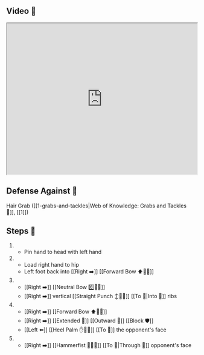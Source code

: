 ## Video 🎥

<iframe src="https://www.youtube.com/embed/3Are4eApYS4?start=200&end=262" width="100%" height="400"></iframe>

## Defense Against 🤺

Hair Grab ([[1-grabs-and-tackles|Web of Knowledge: Grabs and Tackles 🤝]], [[1]])

## Steps 👣

1. - Pin hand to head with left hand
2. - Load right hand to hip
   - Left foot back into [[Right ➡️]] [[Forward Bow ⬆️🧍‍♂️]]
1. - [[Right ➡️]] [[Neutral Bow 0️⃣🧍‍♂️]] 
    - [[Right ➡️]] vertical [[Straight Punch ↕️👊💥]] [[To 🎯|Into 🎯]] ribs
2. - [[Right ➡️]] [[Forward Bow ⬆️🧍‍♂️]] 
    - [[Right ➡️]] [[Extended 📏]] [[Outward 🔼]] [[Block 🛡️]] 
    - [[Left ⬅️]] [[Heel Palm ✋🌴💥]] [[To 🎯]] the opponent's face
3. - [[Right ➡️]] [[Hammerfist 🔨✊💥]] [[To 🎯|Through 🎯]] opponent's face

